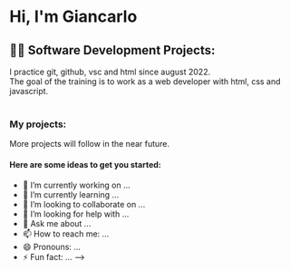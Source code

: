 <h1>Hi, I'm Giancarlo </h1>

<h2>👨‍💻 Software Development Projects:</h2>
I practice git, github, vsc and html since august 2022.<br>
The goal of the training is to work as a web developer with html, css and javascript.<br>
<br>
<h3>My projects:</h3>
More projects will follow in the near future.<br>



<h4>Here are some ideas to get you started:</h4>

- 🔭 I’m currently working on ...
- 🌱 I’m currently learning ...
- 👯 I’m looking to collaborate on ...
- 🤔 I’m looking for help with ...
- 💬 Ask me about ...
- 📫 How to reach me: ...
- 😄 Pronouns: ...
- ⚡ Fun fact: ...
-->
